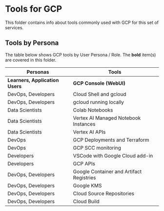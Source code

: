 # Tools for GCP

This folder contains info about tools commonly used with GCP for this set of services.


## Tools by Persona

The table below shows GCP tools by User Persona / Role.  The **bold** item(s) are covered in this folder.

| Personas  | Tools |
| ------------- | ------------- |
| **Learners, Application Users**  | **GCP Console (WebUI)**  |
| DevOps, Developers  | Cloud Shell and gcloud |
| DevOps, Developers  | gcloud running locally |
| Data Scientists  | Colab Notebooks  |
| Data Scientists  | Vertex AI Managed Notebook Instances  |
| Data Scientists  | Vertex AI APIs  |
| DevOps  | GCP Deployments and Terraform  |
| DevOps  | GCP SCC monitoring  |
| Developers  | VSCode with Google Cloud add-in  |
| Developers  | GCP APIs  |
| DevOps, Developers  | Google Container and Artifact Registries |
| DevOps, Developers  | Google KMS |
| DevOps, Developers  | Cloud Source Repositories |
| DevOps, Developers  | Cloud Build |